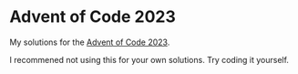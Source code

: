 # Advent of Code 2023
My solutions for the [Advent of Code 2023](https://adventofcode.com/2023).

I recommened not using this for your own solutions. Try coding it yourself.
